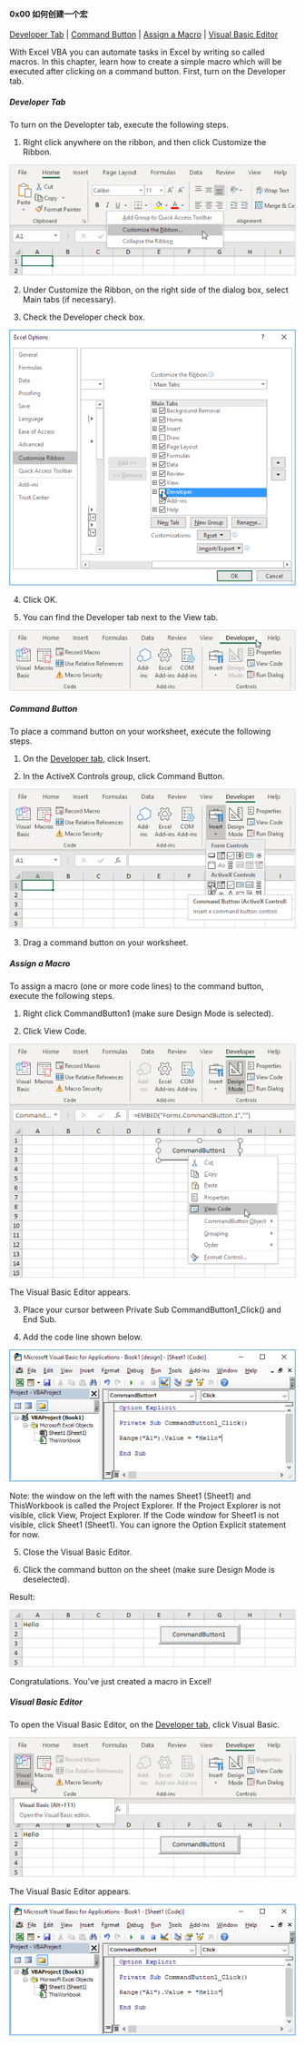 #### 0x00 如何创建一个宏

[Developer Tab](#Developer-Tab)  |  [Command Button](#Command-Button)  |  [Assign a Macro](#Assign-a-Macro)  |  [Visual Basic Editor](#Visual-Basic-Editor)

With Excel VBA you can automate tasks in Excel by writing so called macros. In this chapter, learn how to create a simple macro which will be executed after clicking on a command button. First, turn on the Developer tab.

##### Developer Tab
To turn on the Developter tab, execute the following steps.

1. Right click anywhere on the ribbon, and then click Customize the Ribbon.

![Alt text](/doc/source/images/createAMacro/customize-ribbon.png)

2. Under Customize the Ribbon, on the right side of the dialog box, select Main tabs (if necessary).

3. Check the Developer check box.

![Alt text](/doc/source/images/createAMacro/turn-on-developer-tab.png)

4. Click OK.

5. You can find the Developer tab next to the View tab.

![Alt text](/doc/source/images/createAMacro/developer-tab.png)


##### Command Button
To place a command button on your worksheet, execute the following steps.

1. On the [Developer tab](#Developer-Tab), click Insert.

2. In the ActiveX Controls group, click Command Button.

![Alt text](/doc/source/images/createAMacro/insert-command-button-control.png)

3. Drag a command button on your worksheet.

##### Assign a Macro
To assign a macro (one or more code lines) to the command button, execute the following steps.

1. Right click CommandButton1 (make sure Design Mode is selected).

2. Click View Code.

![Alt text](/doc/source/images/createAMacro/view-code.png)

The Visual Basic Editor appears.

3. Place your cursor between Private Sub CommandButton1_Click() and End Sub.

4. Add the code line shown below.

![Alt text](/doc/source/images/createAMacro/add-code-line.png)

Note: the window on the left with the names Sheet1 (Sheet1) and ThisWorkbook is called the Project Explorer. If the Project Explorer is not visible, click View, Project Explorer. If the Code window for Sheet1 is not visible, click Sheet1 (Sheet1). You can ignore the Option Explicit statement for now.

5. Close the Visual Basic Editor.

6. Click the command button on the sheet (make sure Design Mode is deselected).

Result:

![Alt text](/doc/source/images/createAMacro/macro-result.png)

Congratulations. You've just created a macro in Excel!

##### Visual Basic Editor
To open the Visual Basic Editor, on the [Developer tab](#Developer-Tab), click Visual Basic.

![Alt text](/doc/source/images/createAMacro/open-visual-basic-editor.png)

The Visual Basic Editor appears.

![Alt text](/doc/source/images/createAMacro/visual-basic-editor.png)

